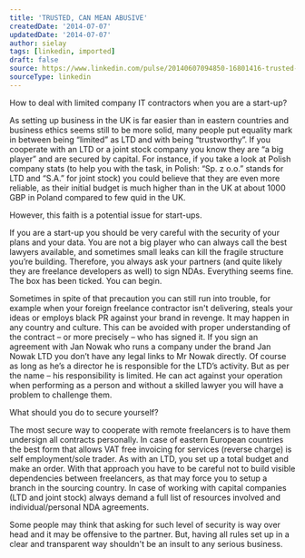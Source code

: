 ```yaml
---
title: 'TRUSTED, CAN MEAN ABUSIVE'
createdDate: '2014-07-07'
updatedDate: '2014-07-07'
author: sielay
tags: [linkedin, imported]
draft: false
source: https://www.linkedin.com/pulse/20140607094850-16801416-trusted-can-mean-abusive/?lipi=urn%3Ali%3Apage%3Ad_flagship3_profile_view_base_post_details%3Bc24slGUlRpeTNBRdr6u6hA%3D%3D
sourceType: linkedin
---
```


How to deal with limited company IT contractors when you are a start-up?

As setting up business in the UK is far easier than in eastern countries and business ethics seems still to be more solid, many people put equality mark in between being “limited” as LTD and with being “trustworthy”. If you cooperate with an LTD or a joint stock company you know they are “a big player” and are secured by capital. For instance, if you take a look at Polish company stats (to help you with the task, in Polish: “Sp. z o.o.” stands for LTD and “S.A.” for joint stock) you could believe that they are even more reliable, as their initial budget is much higher than in the UK at about 1000 GBP in Poland compared to few quid in the UK.

However, this faith is a potential issue for start-ups.

If you are a start-up you should be very careful with the security of your plans and your data. You are not a big player who can always call the best lawyers available, and sometimes small leaks can kill the fragile structure you’re building. Therefore, you always ask your partners (and quite likely they are freelance developers as well) to sign NDAs. Everything seems fine. The box has been ticked. You can begin.

Sometimes in spite of that precaution you can still run into trouble, for example when your foreign freelance contractor isn't delivering, steals your ideas or employs black PR against your brand in revenge. It may happen in any country and culture. This can be avoided with proper understanding of the contract – or more precisely – who has signed it.
If you sign an agreement with Jan Nowak who runs a company under the brand Jan Nowak LTD you don’t have any legal links to Mr Nowak directly. Of course as long as he’s a director he is responsible for the LTD’s activity. But as per the name – his responsibility is limited. He can act against your operation when performing as a person and without a skilled lawyer you will have a problem to challenge them.

What should you do to secure yourself?

The most secure way to cooperate with remote freelancers is to have them undersign all contracts personally. In case of eastern European countries the best form that allows VAT free invoicing for services (reverse charge) is self employment/sole trader. As with an LTD, you set up a total budget and make an order. With that approach you have to be careful not to build visible dependencies between freelancers, as that may force you to setup a branch in the sourcing country.
In case of working with capital companies (LTD and joint stock) always demand a full list of resources involved and individual/personal NDA agreements.

Some people may think that asking for such level of security is way over head and it may be offensive to the partner. But, having all rules set up in a clear and transparent way shouldn't be an insult to any serious business.
